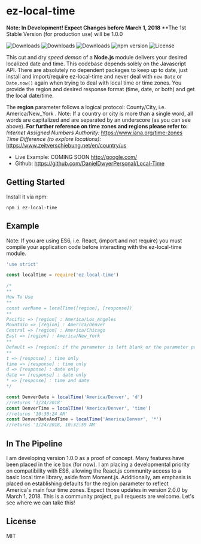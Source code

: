 
# ez-local-time

**Note: In Development! Expect Changes before March 1, 2018**
**The 1st Stable Version (for production use) will be 1.0.0

![Downloads](https://img.shields.io/npm/dw/ez-local-time.svg)
![Downloads](https://img.shields.io/npm/dm/ez-local-time.svg)
![Downloads](https://img.shields.io/npm/dt/ez-local-time.svg)
![npm version](https://img.shields.io/npm/v/ez-local-time.svg)
![License](https://img.shields.io/npm/l/ez-local-time.svg)

This cut and dry <i>speed demon</i> of a **Node.js** module delivers your desired localized date and time. This codebase depends solely on the Javascript API. There are absolutely no dependent packages to keep up to date, just install and import/require ez-local-time and never deal with ```new Date``` or ```Date.now()``` again when trying to deal with local time or time zones. You provide the region and desired response format (time, date, or both) and get the local date/time.

The **region** parameter follows a logical protocol: County/City, i.e. America/New_York .
Note: If a country or city is more than a single word, all words are capitalized and are separated by an underscore (as you can see above).
**For further reference on time zones and regions please refer to:**
<i>Internet Assigned Numbers Authority:</i> https://www.iana.org/time-zones
<i>Time Difference (to explore locations):</i> https://www.zeitverschiebung.net/en/country/us


- Live Example: COMING SOON http://google.com/
- Github: https://github.com/DanielDwyerPersonal/Local-Time

## Getting Started

Install it via npm:

```shell
npm i ez-local-time
```


## Example
Note: If you are using ES6, i.e. React, (import and not require) you must compile your application code before interacting with the ez-local-time module.

```js
'use strict'

const localTime = require('ez-local-time')

/*
**
How To Use
**
const varName = localTime([region], [response])
**
Pacific => [region] : America/Los_Angeles
Mountain => [region] : America/Denver
Central => [region] : America/Chicago
East => [region] : America/New_York
**
Default => [region]: if the parameter is left blank or the parameter passed is a blank string defaults to UTC time
**
t => [response] : time only
time => [response] : time only
d => [response] : date only
date => [response] : date only
* => [response] : time and date
*/

const DenverDate = localTime('America/Denver', 'd')
//returns '1/24/2018'
const DenverTime = localTime('America/Denver', 'time')
//returns '10:30:24 AM'
const DenverDateAndTime = localTime('America/Denver', '*')
//returns '1/24/2018, 10:32:59 AM'

```

## In The Pipeline
I am developing version 1.0.0 as a proof of concept. Many features have been placed in the ice box (for now). I am placing a developmental priority on compatibility with ES6, allowing the React.js community access to a basic local time library, aside from Moment.js. Additionally, am emphasis is placed on establishing defaults for the region parameter to reflect America's main four time zones. Expect those updates in version 2.0.0 by March 1, 2018. This is a community project, pull requests are welcome. Let's see where we can take this!

## License

MIT
